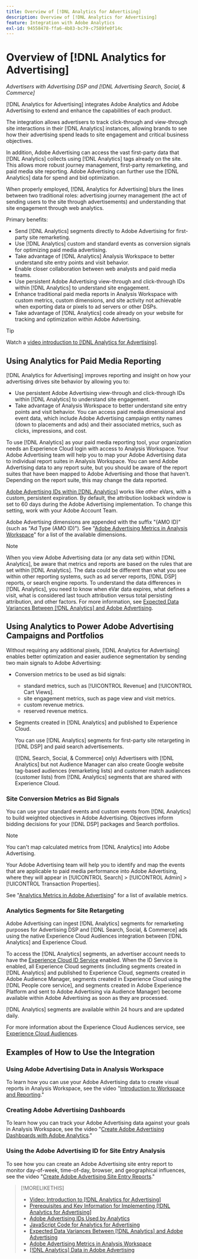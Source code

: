 ```yaml
---
title: Overview of [!DNL Analytics for Advertising]
description: Overview of [!DNL Analytics for Advertising]
feature: Integration with Adobe Analytics
exl-id: 94558478-ffa6-4b83-bc79-c7589fe0f14c
---
```

# Overview of [!DNL Analytics for Advertising]

*Advertisers with Advertising DSP and [!DNL Advertising Search, Social, & Commerce]*

[!DNL Analytics for Advertising] integrates Adobe Analytics and Adobe Advertising to extend and enhance the capabilities of each product.

The integration allows advertisers to track click-through and view-through site interactions in their [!DNL Analytics] instances, allowing brands to see how their advertising spend leads to site engagement and critical business objectives.

In addition, Adobe Advertising can access the vast first-party data that [!DNL Analytics] collects using [!DNL Analytics] tags already on the site. This allows more robust journey management, first-party remarketing, and paid media site reporting. Adobe Advertising can further use the [!DNL Analytics] data for spend and bid optimization.

When properly employed, [!DNL Analytics for Advertising] blurs the lines between two traditional roles: advertising journey management (the act of sending users to the site through advertisements) and understanding that site engagement through web analytics.

Primary benefits:

* Send [!DNL Analytics] segments directly to Adobe Advertising for first-party site remarketing.
* Use [!DNL Analytics] custom and standard events as conversion signals for optimizing paid media advertising.
* Take advantage of [!DNL Analytics] Analysis Workspace to better understand site entry points and visit behavior.
* Enable closer collaboration between web analysts and paid media teams.
* Use persistent Adobe Advertising view-through and click-through IDs within [!DNL Analytics] to understand site engagement.
* Enhance traditional paid media reports in Analysis Workspace with custom metrics, custom dimensions, and site activity not achievable when exporting data or pixels to ad servers or other DSPs.
* Take advantage of [!DNL Analytics] code already on your website for tracking and optimization within Adobe Advertising.

>[!TIP]
>
> Watch a [video introduction to [!DNL Analytics for Advertising]](https://experienceleague.adobe.com/docs/advertising-learn/tutorials/analytics/intro-a4adc.html#analytics).

## Using Analytics for Paid Media Reporting

[!DNL Analytics for Advertising] improves reporting and insight on how your advertising drives site behavior by allowing you to:

* Use persistent Adobe Advertising view-through and click-through IDs within [!DNL Analytics] to understand site engagement.
* Take advantage of Analysis Workspace to better understand site entry points and visit behavior. You can access paid media dimensional and event data, which include Adobe Advertising campaign entity names (down to placements and ads) and their associated metrics, such as clicks, impressions, and cost.

To use [!DNL Analytics] as your paid media reporting tool, your organization needs an Experience Cloud login with access to Analysis Workspace. Your Adobe Advertising team will help you to map your Adobe Advertising data to individual report suites in Analysis Workspace. You can send Adobe Advertising data to any report suite, but you should be aware of the report suites that have been mapped to Adobe Advertising and those that haven't. Depending on the report suite, this may change the data reported.

[Adobe Advertising IDs within [!DNL Analytics]](ids.md) works like other eVars, with a custom, persistent expiration. By default, the attribution lookback window is set to 60 days during the Adobe Advertising implementation. To change this setting, work with your Adobe Account Team.

Adobe Advertising dimensions are appended with the suffix "(AMO ID)" (such as "Ad Type (AMO ID)"). See "[Adobe Advertising Metrics in Analysis Workspace](advertising-metrics-in-analytics.md)" for a list of the available dimensions.

>[!NOTE]
>
> When you view Adobe Advertising data (or any data set) within [!DNL Analytics], be aware that metrics and reports are based on the rules that are set within [!DNL Analytics]. The data could be different than what you see within other reporting systems, such as ad server reports, [!DNL DSP] reports, or search engine reports. To understand the data differences in [!DNL Analytics], you need to know when eVar data expires, what defines a visit, what is considered last touch attribution versus total persisting attribution, and other factors. For more information, see [Expected Data Variances Between [!DNL Analytics] and Adobe Advertising](data-variances.md).

## Using Analytics to Power Adobe Advertising Campaigns and Portfolios

Without requiring any additional pixels, [!DNL Analytics for Advertising] enables better optimization and easier audience segmentation by sending two main signals to Adobe Advertising:

* Conversion metrics to be used as bid signals:
  * standard metrics, such as [!UICONTROL Revenue] and [!UICONTROL Cart Views].
  * site engagement metrics, such as page view and visit metrics.
  * custom revenue metrics.
  * reserved revenue metrics.
* Segments created in [!DNL Analytics] and published to Experience Cloud.

  You can use [!DNL Analytics] segments for first-party site retargeting in [!DNL DSP] and paid search advertisements.

  ([!DNL Search, Social, & Commerce] only) Advertisers with [!DNL Analytics] but not Audience Manager can also create Google website tag-based audiences (remarketing lists) and customer match audiences (customer lists) from [!DNL Analytics] segments that are shared with Experience Cloud.

### Site Conversion Metrics as Bid Signals

You can use your standard events and custom events from [!DNL Analytics] to build weighted objectives in Adobe Advertising. Objectives inform bidding decisions for your [!DNL DSP] packages and Search portfolios.

>[!NOTE]
>
> You can't map calculated metrics from [!DNL Analytics] into Adobe Advertising.

Your Adobe Advertising team will help you to identify and map the events that are applicable to paid media performance into Adobe Advertising, where they will appear in [!UICONTROL Search] > [!UICONTROL Admin] > [!UICONTROL Transaction Properties].

See "[Analytics Metrics in Adobe Advertising](analytics-data-in-advertising.md)" for a list of available metrics.

### Analytics Segments for Site Retargeting

Adobe Advertising can ingest [!DNL Analytics] segments for remarketing purposes for Advertising DSP and [!DNL Search, Social, & Commerce] ads using the native Experience Cloud Audiences integration between [!DNL Analytics] and Experience Cloud.

To access the [!DNL Analytics] segments, an advertiser account needs to have the [Experience Cloud ID Service](https://experienceleague.adobe.com/docs/id-service/using/home.html) enabled. When the ID Service is enabled, all Experience Cloud segments (including segments created in [!DNL Analytics] and published to Experience Cloud, segments created in Adobe Audience Manager, segments created in Experience Cloud using the [!DNL People core service], and segments created in Adobe Experience Platform and sent to Adobe Advertising via Audience Manager) become available within Adobe Advertising as soon as they are processed.

[!DNL Analytics] segments are available within 24 hours and are updated daily.

For more information about the Experience Cloud Audiences service, see [Experience Cloud Audiences](https://experienceleague.adobe.com/docs/core-services/interface/audiences/audience-library.html).

## Examples of How to Use the Integration

### Using Adobe Advertising Data in Analysis Workspace

To learn how you can use your Adobe Advertising data to create visual reports in Analysis Workspace, see the video "[Introduction to Workspace and Reporting](https://experienceleague.adobe.com/docs/advertising-learn/tutorials/analytics/analytics-analysis-workspace-a4adc.html)."

### Creating Adobe Advertising Dashboards

To learn how you can track your Adobe Advertising data against your goals in Analysis Workspace, see the video "[Create Adobe Advertising Dashboards with Adobe Analytics](https://experienceleague.adobe.com/docs/advertising-learn/tutorials/analytics/analytics-dashboards-a4adc.html)."

### Using the Adobe Advertising ID for Site Entry Analysis

To see how you can create an Adobe Advertising site entry report to monitor day-of-week, time-of-day, browser, and geographical influences, see the video "[Create Adobe Advertising Site Entry Reports](https://experienceleague.adobe.com/docs/advertising-learn/tutorials/analytics/analytics-site-entry-a4adc.html)."

>[!MORELIKETHIS]
>
>* [Video: Introduction to [!DNL Analytics for Advertising]](https://experienceleague.adobe.com/docs/advertising-learn/tutorials/analytics/intro-a4adc.html)
>* [Prerequisites and Key Information for Implementing [!DNL Analytics for Advertising]](prerequisites.md)
>* [Adobe Advertising IDs Used by Analytics](ids.md)
>* [JavaScript Code for Analytics for Advertising](/help/integrations/analytics/javascript.md)
>* [Expected Data Variances Between [!DNL Analytics] and Adobe Advertising](data-variances.md)
>* [Adobe Advertising Metrics in Analysis Workspace](/help/integrations/analytics/advertising-metrics-in-analytics.md)
>* [[!DNL Analytics] Data in Adobe Advertising](/help/integrations/analytics/analytics-data-in-advertising.md)

